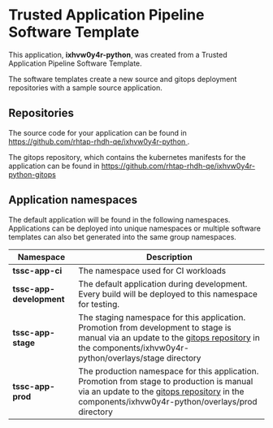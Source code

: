 # Trusted Application Pipeline Software Template

This application, **ixhvw0y4r-python**, was created from a Trusted Application Pipeline Software Template.

The software templates create a new source and gitops deployment repositories with a sample source application. 

## Repositories

The source code for your application can be found in [https://github.com/rhtap-rhdh-qe/ixhvw0y4r-python ](https://github.com/rhtap-rhdh-qe/ixhvw0y4r-python ).
 
The gitops repository, which contains the kubernetes manifests for the application can be found in 
[https://github.com/rhtap-rhdh-qe/ixhvw0y4r-python-gitops ](https://github.com/rhtap-rhdh-qe/ixhvw0y4r-python-gitops ) 

## Application namespaces 

The default application will be found in the following namespaces. Applications can be deployed into unique namespaces or multiple software templates can also bet generated into the same group namespaces.  

|  Namespace   |  Description   |  
| -------- | -------- |
| **tssc-app-ci** | The namespace used for CI workloads |
| **tssc-app-development** | The default application during development. Every build will be deployed to this namespace for testing. |
| **tssc-app-stage** | The staging namespace for this application. Promotion from development to stage is manual via an update to the [gitops repository](https://github.com/rhtap-rhdh-qe/ixhvw0y4r-python-gitops ) in the components/ixhvw0y4r-python/overlays/stage directory |
| **tssc-app-prod** | The production namespace for this application. Promotion from stage to production is manual via an update to the [gitops repository](https://github.com/rhtap-rhdh-qe/ixhvw0y4r-python-gitops ) in the components/ixhvw0y4r-python/overlays/prod directory |